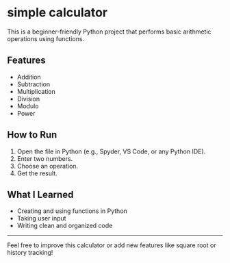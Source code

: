 #  simple calculator 

This is a beginner-friendly Python project that performs basic arithmetic operations using functions.

##  Features

- Addition 
- Subtraction 
- Multiplication 
- Division 
- Modulo 
- Power 

##  How to Run

1. Open the file in Python (e.g., Spyder, VS Code, or any Python IDE).
2. Enter two numbers.
3. Choose an operation.
4. Get the result.

##  What I Learned

- Creating and using functions in Python
- Taking user input
- Writing clean and organized code

---

Feel free to improve this calculator or add new features like square root or history tracking!

